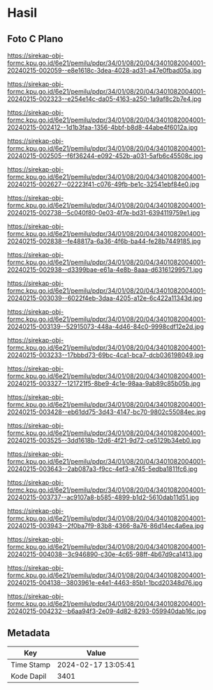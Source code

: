 # Hasil

## Foto C Plano

https://sirekap-obj-formc.kpu.go.id/6e21/pemilu/pdpr/34/01/08/20/04/3401082004001-20240215-002059--e8e1618c-3dea-4028-ad31-a47e0fbad05a.jpg

https://sirekap-obj-formc.kpu.go.id/6e21/pemilu/pdpr/34/01/08/20/04/3401082004001-20240215-002323--e254e14c-da05-4163-a250-1a9af8c2b7e4.jpg

https://sirekap-obj-formc.kpu.go.id/6e21/pemilu/pdpr/34/01/08/20/04/3401082004001-20240215-002412--1d1b3faa-1356-4bbf-b8d8-44abe4f6012a.jpg

https://sirekap-obj-formc.kpu.go.id/6e21/pemilu/pdpr/34/01/08/20/04/3401082004001-20240215-002505--f6f36244-e092-452b-a031-5afb6c45508c.jpg

https://sirekap-obj-formc.kpu.go.id/6e21/pemilu/pdpr/34/01/08/20/04/3401082004001-20240215-002627--02223f41-c076-49fb-be1c-32541ebf84e0.jpg

https://sirekap-obj-formc.kpu.go.id/6e21/pemilu/pdpr/34/01/08/20/04/3401082004001-20240215-002738--5c040f80-0e03-4f7e-bd31-6394119759e1.jpg

https://sirekap-obj-formc.kpu.go.id/6e21/pemilu/pdpr/34/01/08/20/04/3401082004001-20240215-002838--fe48817a-6a36-4f6b-ba44-fe28b7449185.jpg

https://sirekap-obj-formc.kpu.go.id/6e21/pemilu/pdpr/34/01/08/20/04/3401082004001-20240215-002938--d3399bae-e61a-4e8b-8aaa-d63161299571.jpg

https://sirekap-obj-formc.kpu.go.id/6e21/pemilu/pdpr/34/01/08/20/04/3401082004001-20240215-003039--6022f4eb-3daa-4205-a12e-6c422a11343d.jpg

https://sirekap-obj-formc.kpu.go.id/6e21/pemilu/pdpr/34/01/08/20/04/3401082004001-20240215-003139--52915073-448a-4d46-84c0-9998cdf12e2d.jpg

https://sirekap-obj-formc.kpu.go.id/6e21/pemilu/pdpr/34/01/08/20/04/3401082004001-20240215-003233--17bbbd73-69bc-4ca1-bca7-dcb036198049.jpg

https://sirekap-obj-formc.kpu.go.id/6e21/pemilu/pdpr/34/01/08/20/04/3401082004001-20240215-003327--121721f5-8be9-4c1e-98aa-9ab89c85b05b.jpg

https://sirekap-obj-formc.kpu.go.id/6e21/pemilu/pdpr/34/01/08/20/04/3401082004001-20240215-003428--eb61dd75-3d43-4147-bc70-9802c55084ec.jpg

https://sirekap-obj-formc.kpu.go.id/6e21/pemilu/pdpr/34/01/08/20/04/3401082004001-20240215-003525--3dd1618b-12d6-4f21-9d72-ce5129b34eb0.jpg

https://sirekap-obj-formc.kpu.go.id/6e21/pemilu/pdpr/34/01/08/20/04/3401082004001-20240215-003643--2ab087a3-f9cc-4ef3-a745-5edba1811fc6.jpg

https://sirekap-obj-formc.kpu.go.id/6e21/pemilu/pdpr/34/01/08/20/04/3401082004001-20240215-003737--ac9107a8-b585-4899-b1d2-5610dab11d51.jpg

https://sirekap-obj-formc.kpu.go.id/6e21/pemilu/pdpr/34/01/08/20/04/3401082004001-20240215-003943--2f0ba7f9-83b8-4366-8a76-86d14ec4a6ea.jpg

https://sirekap-obj-formc.kpu.go.id/6e21/pemilu/pdpr/34/01/08/20/04/3401082004001-20240215-004038--3c946890-c30e-4c65-98ff-4b67d9ca1413.jpg

https://sirekap-obj-formc.kpu.go.id/6e21/pemilu/pdpr/34/01/08/20/04/3401082004001-20240215-004138--3803961e-e4e1-4463-85b1-1bcd20348d76.jpg

https://sirekap-obj-formc.kpu.go.id/6e21/pemilu/pdpr/34/01/08/20/04/3401082004001-20240215-004232--b6aa94f3-2e09-4d82-8293-059940dab16c.jpg


## Metadata

| Key        | Value               |
| ---------- | ------------------- |
| Time Stamp | 2024-02-17 13:05:41 |
| Kode Dapil | 3401                |



